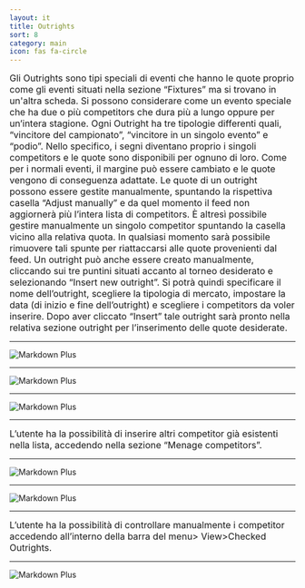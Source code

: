 ```yaml
---
layout: it
title: Outrights
sort: 8
category: main
icon: fas fa-circle
---
```

<p class="message">
   
</p>


 <font size="3">Gli Outrights sono tipi speciali di eventi che hanno le quote proprio come gli eventi situati nella sezione “Fixtures” ma si trovano in un'altra scheda. Si possono considerare come un evento speciale che ha due o più competitors che dura più a lungo oppure per un’intera stagione. Ogni Outright ha tre tipologie differenti quali, “vincitore del campionato”, “vincitore in un singolo evento” e “podio”. Nello specifico, i segni diventano proprio i singoli competitors e le quote sono disponibili per ognuno di loro. Come per i normali eventi, il margine può essere cambiato e le quote vengono di conseguenza adattate. Le quote di un outright possono essere gestite manualmente, spuntando la rispettiva casella “Adjust manually” e da quel momento il feed non aggiornerà più l’intera lista di competitors. È altresì possibile gestire manualmente un singolo competitor spuntando la casella vicino alla relativa quota. In qualsiasi momento sarà possibile rimuovere tali spunte per riattaccarsi alle quote provenienti dal feed. Un outright può anche essere creato manualmente, cliccando sui tre puntini situati accanto al torneo desiderato e selezionando “Insert new outright”. Si potrà quindi specificare il nome dell’outright, scegliere la tipologia di mercato, impostare la data (di inizio e fine dell’outright) e scegliere i competitors da voler inserire. Dopo aver cliccato “Insert” tale outright sarà pronto nella relativa sezione outright per l’inserimento delle quote desiderate.</font>

 ---

 ![Markdown Plus]({{site.baseurl}}/public/images/outrighs/insert-new-outright.png)

---

![Markdown Plus]({{site.baseurl}}/public/images/outrighs/outright-two.png)

---

![Markdown Plus]({{site.baseurl}}/public/images/outrighs/outright-three.png)

---

<font size="3">L’utente ha la possibilità di inserire altri competitor già esistenti nella lista, accedendo nella sezione “Menage competitors”.</font>

---


![Markdown Plus]({{site.baseurl}}/public/images/outrighs/outright-four.png)

---


![Markdown Plus]({{site.baseurl}}/public/images/outrighs/add-competitors-outright.png)

---

<font size="3">L’utente ha la possibilità di controllare manualmente i competitor accedendo all’interno della barra del menu> View>Checked Outrights.</font>

---

![Markdown Plus]({{site.baseurl}}/public/images/outrighs/checked-outrights.png)